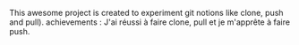 This awesome project is created to experiment git notions like clone, push and pull).
achievements : J'ai réussi à faire clone, pull et je m'apprête à faire push.
